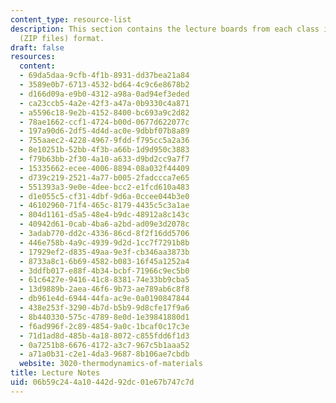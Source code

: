 ```yaml
---
content_type: resource-list
description: This section contains the lecture boards from each class in PDF and LaTeX
  (ZIP files) format.
draft: false
resources:
  content:
  - 69da5daa-9cfb-4f1b-8931-dd37bea21a84
  - 3589e0b7-6713-4532-bd64-4c9c6e8678b2
  - d166d09a-e9b0-4312-a98a-0ad94ef3eded
  - ca23ccb5-4a2e-42f3-a47a-0b9330c4a871
  - a5596c18-9e2b-4152-8400-bc693a9c2d82
  - 78ae1662-ccf1-4724-b00d-0677d622077c
  - 197a90d6-2df5-4d4d-ac0e-9dbbf07b8a89
  - 755aaec2-4228-4967-9fdd-f795cc5a2a36
  - 8e10251b-52bb-4f3b-a66b-1d9d950c3883
  - f79b63bb-2f30-4a10-a633-d9bd2cc9a7f7
  - 15335662-ecee-4006-8894-08a032f44409
  - d739c219-2521-4a77-b005-2fadccca7e65
  - 551393a3-9e0e-4dee-bcc2-e1fcd610a483
  - d1e055c5-cf31-4dbf-9d6a-0ccee044b3e0
  - 46102960-71f4-465c-8179-4435c5c3a1ae
  - 804d1161-d5a5-48e4-b9dc-48912a8c143c
  - 40942d61-0cab-4ba6-a2bd-ad09e3d2078c
  - 3adab770-dd2c-4336-86cd-8f2f16dd5706
  - 446e758b-4a9c-4939-9d2d-1cc7f7291b8b
  - 17929ef2-d835-49aa-9e3f-cb346aa3873b
  - 8733a8c1-6b69-4582-b083-16f45a1252a4
  - 3ddfb017-e88f-4b34-bcbf-71966c9ec5b0
  - 61c6427e-9416-41c8-8381-74e33bb9cba5
  - 13d9889b-2aea-46f6-9b73-ae789ab6c8f8
  - db961e4d-6944-44fa-ac9e-0a0190847844
  - 438e253f-3290-4b7d-b5b9-9d8cfe17f9a6
  - 8b440330-575c-4789-8e0d-1e39841880d1
  - f6ad996f-2c89-4854-9a0c-1bcaf0c17c3e
  - 71d1ad8d-485b-4a18-8072-c855fdd6f1d3
  - 0a7251b8-6676-4172-a3c7-967c5b1aaa52
  - a71a0b31-c2e1-4da3-9687-8b106ae7cbdb
  website: 3020-thermodynamics-of-materials
title: Lecture Notes
uid: 06b59c24-4a10-442d-92dc-01e67b747c7d
---
```

